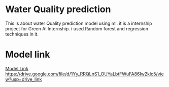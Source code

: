 # Water Quality prediction
This is about water Quality prediction model using ml. it is a internship project for Green Ai Internship. i used Random forest and regression techniques in it.

# Model link
[Model Link](https://drive.google.com/file/d/1Yy_RRQLnS1_OUYaLbtFWuFA86Iw2klc5/view?usp=drive_link)
https://drive.google.com/file/d/1Yy_RRQLnS1_OUYaLbtFWuFA86Iw2klc5/view?usp=drive_link
